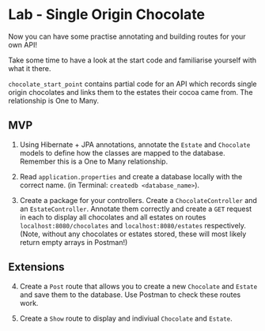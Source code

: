 # Lab - Single Origin Chocolate

Now you can have some practise annotating and building routes for your own API!

Take some time to have a look at the start code and familiarise yourself with what it there.

`chocolate_start_point` contains partial code for an API which records single origin chocolates and links them to the estates their cocoa came from. The relationship is One to Many.

## MVP
1. Using Hibernate + JPA annotations, annotate the `Estate` and `Chocolate` models to define how the classes are mapped to the database. Remember this is a One to Many relationship.

2. Read `application.properties` and create a database locally with the correct name. (in Terminal: `createdb <database_name>`).

3. Create a package for your controllers. Create a `ChocolateController` and an `EstateController`. Annotate them correctly and create a `GET` request in each to display all chocolates and all estates on routes `localhost:8080/chocolates` and `localhost:8080/estates` respectively. (Note, without any chocolates or estates stored, these will most likely return empty arrays in Postman!)

## Extensions

4. Create a `Post` route that allows you to create a new `Chocolate` and `Estate` and save them to the database. Use Postman to check these routes work.

5. Create a `Show` route to display and indiviual `Chocolate` and `Estate`.


